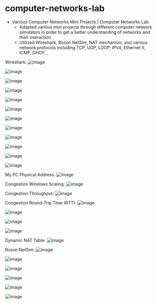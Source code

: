 # computer-networks-lab

* Various Computer Networks Mini Projects | Computer Networks Lab
  * Adapted various mini projects through different computer network simulators in order to get a better understanding of networks and their interaction
  * Utilized Wireshark, Boson NetSim, NAT mechanism, and various network protocols including TCP, UDP, LOOP, IPV4, Ethernet II, ICMP, DHCP, , 

Wireshark:
![image](https://github.com/amirbelbasi/computer-networks-lab/assets/58425120/6914bb40-7e59-479e-b2c4-d98e3b9d660c)

![image](https://github.com/amirbelbasi/computer-networks-lab/assets/58425120/fb84b9fd-ed1b-4dc8-b451-bfdfc6cc842d)

![image](https://github.com/amirbelbasi/computer-networks-lab/assets/58425120/0e4a9243-acd1-44ce-92dc-c12d5a91fcce)

![image](https://github.com/amirbelbasi/computer-networks-lab/assets/58425120/69cf40da-8533-4acd-8ed1-37db924d9182)

![image](https://github.com/amirbelbasi/computer-networks-lab/assets/58425120/cd011460-aaec-4a4d-be0e-7cacc0625b13)

![image](https://github.com/amirbelbasi/computer-networks-lab/assets/58425120/cd0cc4a2-2bd5-4e96-9725-1f062529b8eb)

![image](https://github.com/amirbelbasi/computer-networks-lab/assets/58425120/330e569a-d7b3-4249-af37-f32ba0909d08)

![image](https://github.com/amirbelbasi/computer-networks-lab/assets/58425120/089cbcb9-e25e-438e-8f02-4ab28e43ced8)

![image](https://github.com/amirbelbasi/computer-networks-lab/assets/58425120/69f60d1c-79b9-4c23-8edb-bc8e85b84299)

![image](https://github.com/amirbelbasi/computer-networks-lab/assets/58425120/1e5e2ddf-ab9b-4f5a-9fc5-9631d3ccd083)

![image](https://github.com/amirbelbasi/computer-networks-lab/assets/58425120/30423cf4-a782-4a2c-a317-28c78bd40587)

![image](https://github.com/amirbelbasi/computer-networks-lab/assets/58425120/8f55c60f-b1b6-464b-989c-85f0472ac07e)

My PC Physical Address:
![image](https://github.com/amirbelbasi/computer-networks-lab/assets/58425120/36e1169a-47f4-48bd-a40b-79ab94c5839d)

Congestion Windows Scaling:
![image](https://github.com/amirbelbasi/computer-networks-lab/assets/58425120/8422392f-9803-4b88-a5d9-5dde77a5d990)

Congestion Throughput:
![image](https://github.com/amirbelbasi/computer-networks-lab/assets/58425120/218316f3-e4c4-447b-a9f3-dc7664f0c2aa)

Congestion Round-Trip Time (RTT):
![image](https://github.com/amirbelbasi/computer-networks-lab/assets/58425120/d372af72-9005-4c05-8e34-ec14939e849c)

![image](https://github.com/amirbelbasi/computer-networks-lab/assets/58425120/29ed7de5-7aaa-4616-8eb1-a0f2339b601f)

![image](https://github.com/amirbelbasi/computer-networks-lab/assets/58425120/881731d1-0521-4807-9e2b-0f67391fd6a6)

![image](https://github.com/amirbelbasi/computer-networks-lab/assets/58425120/6df1e4ab-7ce4-4ae2-8de4-2cba3b2e96c3)

Dynamic NAT Table:
![image](https://github.com/amirbelbasi/computer-networks-lab/assets/58425120/028a6ca1-9213-47e1-8d92-3b0d012696c4)

Boson NetSim:
![image](https://github.com/amirbelbasi/computer-networks-lab/assets/58425120/e3b0941e-0a93-41c4-9786-3331a95ac1a3)

![image](https://github.com/amirbelbasi/computer-networks-lab/assets/58425120/86bfa092-dec2-4b85-9d81-2a689ded3644)

![image](https://github.com/amirbelbasi/computer-networks-lab/assets/58425120/348b7dd8-9efe-446b-8195-61e3002a32c9)

![image](https://github.com/amirbelbasi/computer-networks-lab/assets/58425120/0476b2e0-3083-4f44-a0e7-6c0db251233c)

![image](https://github.com/amirbelbasi/computer-networks-lab/assets/58425120/6acb7822-476a-4512-832f-44d2fe9d286f)

![image](https://github.com/amirbelbasi/computer-networks-lab/assets/58425120/b98f36a0-7f27-45e7-afb2-27265024ddc9)
